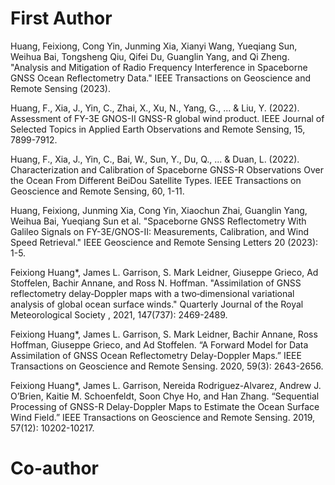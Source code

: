 First Author
======
Huang, Feixiong, Cong Yin, Junming Xia, Xianyi Wang, Yueqiang Sun, Weihua Bai, Tongsheng Qiu, Qifei Du, Guanglin Yang, and Qi Zheng. "Analysis and Mitigation of Radio Frequency Interference in Spaceborne GNSS Ocean Reflectometry Data." IEEE Transactions on Geoscience and Remote Sensing (2023).

Huang, F., Xia, J., Yin, C., Zhai, X., Xu, N., Yang, G., ... & Liu, Y. (2022). Assessment of FY-3E GNOS-II GNSS-R global wind product. IEEE Journal of Selected Topics in Applied Earth Observations and Remote Sensing, 15, 7899-7912.

Huang, F., Xia, J., Yin, C., Bai, W., Sun, Y., Du, Q., ... & Duan, L. (2022). Characterization and Calibration of Spaceborne GNSS-R Observations Over the Ocean From Different BeiDou Satellite Types. IEEE Transactions on Geoscience and Remote Sensing, 60, 1-11.

Huang, Feixiong, Junming Xia, Cong Yin, Xiaochun Zhai, Guanglin Yang, Weihua Bai, Yueqiang Sun et al. "Spaceborne GNSS Reflectometry With Galileo Signals on FY-3E/GNOS-II: Measurements, Calibration, and Wind Speed Retrieval." IEEE Geoscience and Remote Sensing Letters 20 (2023): 1-5.

Feixiong Huang*, James L. Garrison, S. Mark Leidner, Giuseppe Grieco, Ad Stoffelen, Bachir Annane, and Ross N. Hoffman. "Assimilation of GNSS reflectometry delay‐Doppler maps with a two‐dimensional variational analysis of global ocean surface winds." Quarterly Journal of the Royal Meteorological Society , 2021, 147(737): 2469-2489.

Feixiong Huang*, James L. Garrison, S. Mark Leidner, Bachir Annane, Ross Hoffman, Giuseppe Grieco, and Ad Stoffelen. “A Forward Model for Data Assimilation of GNSS Ocean Reflectometry Delay-Doppler Maps.” IEEE Transactions on Geoscience and Remote Sensing. 2020, 59(3): 2643-2656.

Feixiong Huang*, James L. Garrison, Nereida Rodriguez-Alvarez, Andrew J. O’Brien, Kaitie M. Schoenfeldt, Soon Chye Ho, and Han Zhang. “Sequential Processing of GNSS-R Delay-Doppler Maps to Estimate the Ocean Surface Wind Field.” IEEE Transactions on Geoscience and Remote Sensing. 2019, 57(12): 10202-10217.

Co-author
======